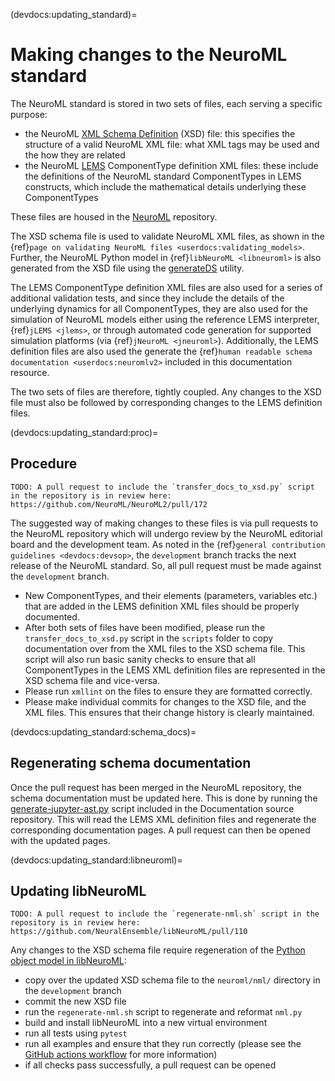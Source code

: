(devdocs:updating_standard)=
# Making changes to the NeuroML standard

The NeuroML standard is stored in two sets of files, each serving a specific purpose:

- the NeuroML [XML Schema Definition](https://en.wikipedia.org/wiki/XML_Schema_(W3C)) (XSD) file: this specifies the structure of a valid NeuroML XML file: what XML tags may be used and the how they are related
- the NeuroML [LEMS](http://lems.github.io/LEMS/) ComponentType definition XML files: these include the definitions of the NeuroML standard ComponentTypes in LEMS constructs, which include the mathematical details underlying these ComponentTypes

These files are housed in the [NeuroML](https://github.com/NeuroML/NeuroML2/) repository.

The XSD schema file is used to validate NeuroML XML files, as shown in the {ref}`page on validating NeuroML files <userdocs:validating_models>`.
Further, the NeuroML Python model in {ref}`libNeuroML <libneuroml>` is also generated from the XSD file using the [generateDS](http://www.davekuhlman.org/generateDS.html) utility.

The LEMS ComponentType definition XML files are also used for a series of additional validation tests, and since they include the details of the underlying dynamics for all ComponentTypes, they are also used for the simulation of NeuroML models either using the reference LEMS interpreter, {ref}`jLEMS <jlems>`, or through automated code generation for supported simulation platforms (via {ref}`jNeuroML <jneuroml>`).
Additionally, the LEMS definition files are also used the generate the {ref}`human readable schema documentation <userdocs:neuromlv2>` included in this documentation resource.

The two sets of files are therefore, tightly coupled.
Any changes to the XSD file must also be followed by corresponding changes to the LEMS definition files.

(devdocs:updating_standard:proc)=
## Procedure

```{admonition} PR waiting
TODO: A pull request to include the `transfer_docs_to_xsd.py` script in the repository is in review here: https://github.com/NeuroML/NeuroML2/pull/172
```

The suggested way of making changes to these files is via pull requests to the NeuroML repository which will undergo review by the NeuroML editorial board and the development team.
As noted in the {ref}`general contribution guidelines <devdocs:devsop>`, the `development` branch tracks the next release of the NeuroML standard.
So, all pull request must be made against the `development` branch.

- New ComponentTypes, and their elements (parameters, variables etc.) that are added in the LEMS definition XML files should be properly documented.
- After both sets of files have been modified, please run the `transfer_docs_to_xsd.py` script in the `scripts` folder to copy documentation over from the XML files to the XSD schema file. This script will also run basic sanity checks to ensure that all ComponentTypes in the LEMS XML definition files are represented in the XSD schema file and vice-versa.
- Please run `xmllint` on the files to ensure they are formatted correctly.
- Please make individual commits for changes to the XSD file, and the XML files. This ensures that their change history is clearly maintained.

(devdocs:updating_standard:schema_docs)=
## Regenerating schema documentation

Once the pull request has been merged in the NeuroML repository, the schema documentation must be updated here.
This is done by running the [generate-jupyter-ast.py](https://github.com/NeuroML/Documentation/blob/master/scripts/schemas/generate-jupyter-ast.py) script included in the Documentation source repository.
This will read the LEMS XML definition files and regenerate the corresponding documentation pages.
A pull request can then be opened with the updated pages.

(devdocs:updating_standard:libneuroml)=
## Updating libNeuroML

```{admonition} PR waiting
TODO: A pull request to include the `regenerate-nml.sh` script in the repository is in review here: https://github.com/NeuralEnsemble/libNeuroML/pull/110
```

Any changes to the XSD schema file require regeneration of the [Python object model in libNeuroML](https://github.com/NeuralEnsemble/libNeuroML/blob/development/neuroml/nml/nml.py):

- copy over the updated XSD schema file to the `neuroml/nml/` directory in the `development` branch
- commit the new XSD file
- run the `regenerate-nml.sh` script to regenerate and reformat `nml.py`
- build and install libNeuroML into a new virtual environment
- run all tests using `pytest`
- run all examples and ensure that they run correctly (please see the [GitHub actions workflow](https://github.com/NeuralEnsemble/libNeuroML/blob/master/.github/workflows/ci.yml#L44) for more information)
- if all checks pass successfully, a pull request can be opened
